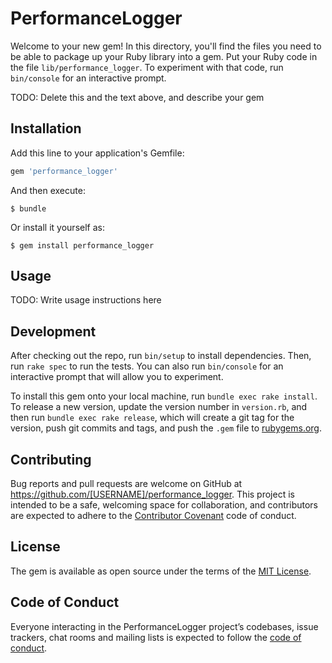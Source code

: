 # PerformanceLogger

Welcome to your new gem! In this directory, you'll find the files you need to be able to package up your Ruby library into a gem. Put your Ruby code in the file `lib/performance_logger`. To experiment with that code, run `bin/console` for an interactive prompt.

TODO: Delete this and the text above, and describe your gem

## Installation

Add this line to your application's Gemfile:

```ruby
gem 'performance_logger'
```

And then execute:

    $ bundle

Or install it yourself as:

    $ gem install performance_logger

## Usage

TODO: Write usage instructions here

## Development

After checking out the repo, run `bin/setup` to install dependencies. Then, run `rake spec` to run the tests. You can also run `bin/console` for an interactive prompt that will allow you to experiment.

To install this gem onto your local machine, run `bundle exec rake install`. To release a new version, update the version number in `version.rb`, and then run `bundle exec rake release`, which will create a git tag for the version, push git commits and tags, and push the `.gem` file to [rubygems.org](https://rubygems.org).

## Contributing

Bug reports and pull requests are welcome on GitHub at https://github.com/[USERNAME]/performance_logger. This project is intended to be a safe, welcoming space for collaboration, and contributors are expected to adhere to the [Contributor Covenant](http://contributor-covenant.org) code of conduct.

## License

The gem is available as open source under the terms of the [MIT License](https://opensource.org/licenses/MIT).

## Code of Conduct

Everyone interacting in the PerformanceLogger project’s codebases, issue trackers, chat rooms and mailing lists is expected to follow the [code of conduct](https://github.com/[USERNAME]/performance_logger/blob/master/CODE_OF_CONDUCT.md).
